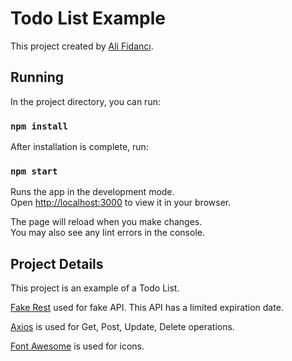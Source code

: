 # Todo List Example

This project created by [Ali Fidancı](https://instagram.com/AliFiidanci).

## Running

In the project directory, you can run:
### `npm install`

After installation is complete, run:
### `npm start`

Runs the app in the development mode.\
Open [http://localhost:3000](http://localhost:3000) to view it in your browser.

The page will reload when you make changes.\
You may also see any lint errors in the console.


## Project Details

This project is an example of a Todo List. 

[Fake Rest](https://app.fake.rest/) used for fake API. This API has a limited expiration date.

[Axios](https://www.npmjs.com/package/axios) is used for Get, Post, Update, Delete operations.

[Font Awesome](https://www.npmjs.com/package/react-font-awesome) is used for icons.
